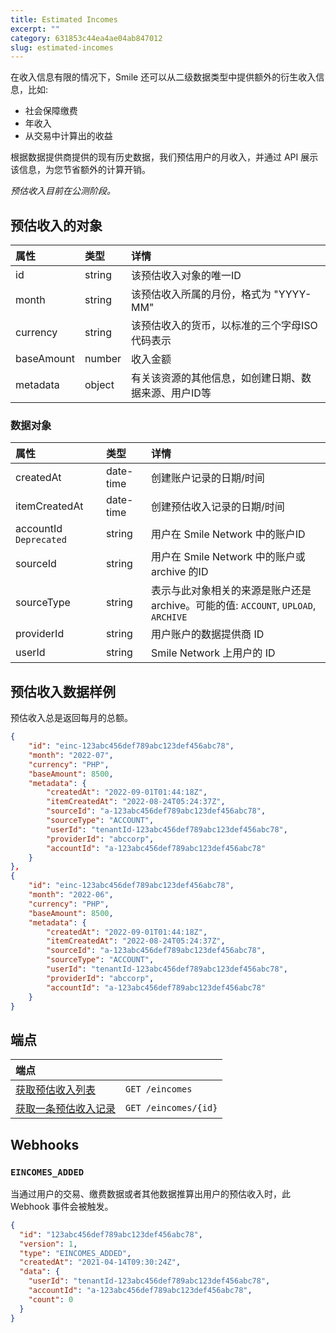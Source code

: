 ```yaml
---
title: Estimated Incomes
excerpt: ""  
category: 631853c44ea4ae04ab847012
slug: estimated-incomes
---
```


在收入信息有限的情况下，Smile 还可以从二级数据类型中提供额外的衍生收入信息，比如:

- 社会保障缴费
- 年收入
- 从交易中计算出的收益

根据数据提供商提供的现有历史数据，我们预估用户的月收入，并通过 API 展示该信息，为您节省额外的计算开销。

_预估收入目前在公测阶段。_

## 预估收入的对象

| 属性  | 类型     | 详情                          |
| :--------- |:-------|:----------------------------|
| id         | string | 该预估收入对象的唯一ID                |
| month      | string | 该预估收入所属的月份，格式为 "YYYY-MM"    |
| currency   | string | 该预估收入的货币，以标准的三个字母ISO代码表示    |
| baseAmount | number | 收入金额                        |
| metadata   | object | 有关该资源的其他信息，如创建日期、数据来源、用户ID等 |

### 数据对象

| 属性  | 类型     | 详情                                                            |
| :--------- | :----- |:--------------------------------------------------------------|
| createdAt | date-time | 创建账户记录的日期/时间                                                  |
| itemCreatedAt | date-time | 创建预估收入记录的日期/时间                                                |
| accountId `Deprecated` | string | 用户在 Smile Network 中的账户ID                                      |
| sourceId | string | 用户在 Smile Network 中的账户或 archive 的ID                           |
| sourceType | string | 表示与此对象相关的来源是账户还是 archive。可能的值: `ACCOUNT`, `UPLOAD`, `ARCHIVE` |
| providerId | string | 用户账户的数据提供商 ID                                                 |
| userId | string | Smile Network 上用户的 ID                                         |

## 预估收入数据样例

预估收入总是返回每月的总额。

```json
{  
    "id": "einc-123abc456def789abc123def456abc78",  
    "month": "2022-07",  
    "currency": "PHP",  
    "baseAmount": 8500,  
    "metadata": {  
        "createdAt": "2022-09-01T01:44:18Z",
        "itemCreatedAt": "2022-08-24T05:24:37Z",
        "sourceId": "a-123abc456def789abc123def456abc78",  
        "sourceType": "ACCOUNT",  
        "userId": "tenantId-123abc456def789abc123def456abc78",  
        "providerId": "abccorp",  
        "accountId": "a-123abc456def789abc123def456abc78"  
    }  
}, 
{  
    "id": "einc-123abc456def789abc123def456abc78",  
    "month": "2022-06",  
    "currency": "PHP",  
    "baseAmount": 8500,  
    "metadata": {  
        "createdAt": "2022-09-01T01:44:18Z",  
        "itemCreatedAt": "2022-08-24T05:24:37Z",
        "sourceId": "a-123abc456def789abc123def456abc78",  
        "sourceType": "ACCOUNT",  
        "userId": "tenantId-123abc456def789abc123def456abc78",  
        "providerId": "abccorp",  
        "accountId": "a-123abc456def789abc123def456abc78"  
    }  
}
```



## 端点

| 端点                                    |                      |
|:--------------------------------------| :------------------- |
| [获取预估收入列表](/reference/list-eincomes)  | `GET /eincomes`      |
| [获取一条预估收入记录](/reference/get-eincomes) | `GET /eincomes/{id}` |

## Webhooks

### `EINCOMES_ADDED`

当通过用户的交易、缴费数据或者其他数据推算出用户的预估收入时，此 Webhook 事件会被触发。

```json
{
  "id": "123abc456def789abc123def456abc78",
  "version": 1,
  "type": "EINCOMES_ADDED",
  "createdAt": "2021-04-14T09:30:24Z",
  "data": {
    "userId": "tenantId-123abc456def789abc123def456abc78",
    "accountId": "a-123abc456def789abc123def456abc78",
    "count": 0
  }
}
```